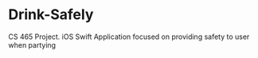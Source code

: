 # Drink-Safely

CS 465 Project. iOS Swift Application focused on providing safety to user when partying